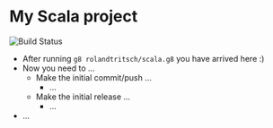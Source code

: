 # My Scala project

![Build Status](https://travis-ci.org/rolandtritsch/scala-hello.svg?branch=master)

* After running `g8 rolandtritsch/scala.g8` you have arrived here :)
* Now you need to ...
  * Make the initial commit/push ...
    * ...
  * Make the initial release ...
    * ...
* ...